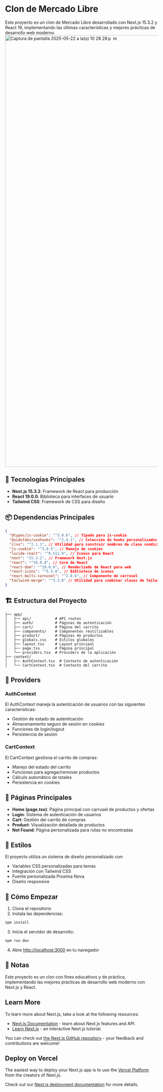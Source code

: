 # Clon de Mercado Libre

Este proyecto es un clon de Mercado Libre desarrollado con Next.js 15.3.2 y React 19, implementando las últimas características y mejores prácticas de desarrollo web moderno.
<img width="1425" alt="Captura de pantalla 2025-05-22 a la(s) 10 28 28 p  m" src="https://github.com/user-attachments/assets/5017ccdb-b7ac-4136-a757-b899a083d47f" />

## 🚀 Tecnologías Principales

- **Next.js 15.3.2**: Framework de React para producción
- **React 19.0.0**: Biblioteca para interfaces de usuario
- **Tailwind CSS**: Framework de CSS para diseño

## 📦 Dependencias Principales

```json
{
  "@types/js-cookie": "^3.0.6", // Tipado para js-cookie
  "@uidotdev/usehooks": "^2.4.1", // Colección de hooks personalizados
  "clsx": "^2.1.1", // Utilidad para construir nombres de clase condicionales
  "js-cookie": "^3.0.5", // Manejo de cookies
  "lucide-react": "^0.511.0", // Iconos para React
  "next": "15.3.2", // Framework Next.js
  "react": "^19.0.0", // Core de React
  "react-dom": "^19.0.0", // Renderizado de React para web
  "react-icons": "^5.5.0", // Biblioteca de iconos
  "react-multi-carousel": "^2.8.6", // Componente de carrusel
  "tailwind-merge": "^3.3.0" // Utilidad para combinar clases de Tailwind
}
```

## 🏗️ Estructura del Proyecto

```
├── app/
│   ├── api/           # API routes
│   ├── auth/          # Páginas de autenticación
│   ├── cart/          # Página del carrito
│   ├── components/    # Componentes reutilizables
│   ├── product/       # Páginas de productos
│   ├── globals.css    # Estilos globales
│   ├── layout.tsx     # Layout principal
│   ├── page.tsx       # Página principal
│   └── providers.tsx  # Providers de la aplicación
├── context/
│   ├── AuthContext.tsx  # Contexto de autenticación
│   └── CartContext.tsx  # Contexto del carrito
```

## 🔐 Providers

### AuthContext

El AuthContext maneja la autenticación de usuarios con las siguientes características:

- Gestión de estado de autenticación
- Almacenamiento seguro de sesión en cookies
- Funciones de login/logout
- Persistencia de sesión

### CartContext

El CartContext gestiona el carrito de compras:

- Manejo del estado del carrito
- Funciones para agregar/remover productos
- Cálculo automático de totales
- Persistencia en cookies

## 📱 Páginas Principales

- **Home (page.tsx)**: Página principal con carrusel de productos y ofertas
- **Login**: Sistema de autenticación de usuarios
- **Cart**: Gestión del carrito de compras
- **Product**: Visualización detallada de productos
- **Not Found**: Página personalizada para rutas no encontradas

## 🎨 Estilos

El proyecto utiliza un sistema de diseño personalizado con:

- Variables CSS personalizadas para temas
- Integración con Tailwind CSS
- Fuente personalizada Proxima Nova
- Diseño responsive

## 🚀 Cómo Empezar

1. Clona el repositorio
2. Instala las dependencias:

```bash
npm install
```

3. Inicia el servidor de desarrollo:

```bash
npm run dev
```

4. Abre [http://localhost:3000](http://localhost:3000) en tu navegador

## 📝 Notas

Este proyecto es un clon con fines educativos y de práctica, implementando las mejores prácticas de desarrollo web moderno con Next.js y React.

## Learn More

To learn more about Next.js, take a look at the following resources:

- [Next.js Documentation](https://nextjs.org/docs) - learn about Next.js features and API.
- [Learn Next.js](https://nextjs.org/learn) - an interactive Next.js tutorial.

You can check out [the Next.js GitHub repository](https://github.com/vercel/next.js) - your feedback and contributions are welcome!

## Deploy on Vercel

The easiest way to deploy your Next.js app is to use the [Vercel Platform](https://vercel.com/new?utm_medium=default-template&filter=next.js&utm_source=create-next-app&utm_campaign=create-next-app-readme) from the creators of Next.js.

Check out our [Next.js deployment documentation](https://nextjs.org/docs/app/building-your-application/deploying) for more details.
